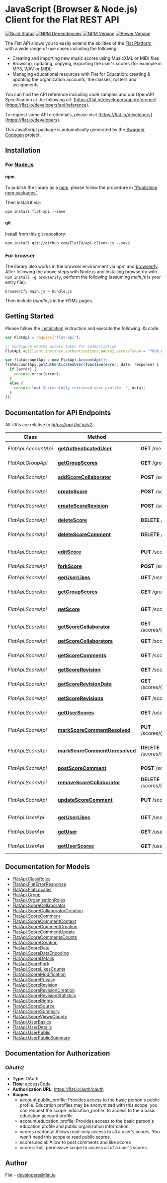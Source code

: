 # JavaScript (Browser & Node.js) Client for the Flat REST API

[![Build Status](https://img.shields.io/travis/FlatIO/api-client-js.svg?style=flat)](https://travis-ci.org/FlatIO/api-client-js)
[![NPM Dependencies](https://david-dm.org/FlatIO/api-client-js.svg)](https://david-dm.org/FlatIO/api-client-js)
[![NPM Version](https://img.shields.io/npm/v/flat-api.svg?style=flat)](https://www.npmjs.org/package/flat-api)
[![Bower Version](https://img.shields.io/bower/v/flat-api.svg?style=flat)](https://www.npmjs.org/package/flat-api)

The Flat API allows you to easily extend the abilities of the [Flat Platform](https://flat.io), with a wide range of use cases including the following:
- Creating and importing new music scores using MusicXML or MIDI files
- Browsing, updating, copying, exporting the user's scores (for example in MP3, WAV or MIDI)
- Managing educational resources with Flat for Education: creating & updating the organization accounts, the classes, rosters and assignments.

You can find the API reference including code samples and our OpenAPI Specification at the following url: [https://flat.io/developers/api/reference](https://flat.io/developers/api/reference).

To request some API credentials, please visit [https://flat.io/developers](https://flat.io/developers).

This JavaScript package is automatically generated by the [Swagger Codegen](https://github.com/swagger-api/swagger-codegen) project.

## Installation

### For [Node.js](https://nodejs.org/)

#### npm

To publish the library as a [npm](https://www.npmjs.com/),
please follow the procedure in ["Publishing npm packages"](https://docs.npmjs.com/getting-started/publishing-npm-packages).

Then install it via:

```shell
npm install flat-api --save
```

#### git

Install from this git repository:

```shell
npm install git://github.com/FlatIO/api-client-js --save
```

### For browser

The library also works in the browser environment via npm and [browserify](http://browserify.org/). After following
the above steps with Node.js and installing browserify with `npm install -g browserify`,
perform the following (assuming *main.js* is your entry file):

```shell
browserify main.js > bundle.js
```

Then include *bundle.js* in the HTML pages.

## Getting Started

Please follow the [installation](#installation) instruction and execute the following JS code:

```javascript
var FlatApi = require('flat-api');

// Configure OAuth2 access token for authorization
FlatApi.ApiClient.instance.authentications.OAuth2.accessToken = 'YOUR_ACCES_TOKEN';

var flatAccountApi = new FlatApi.AccountApi();
flatAccountApi.getAuthenticatedUser(function(error, data, response) {
  if (error) {
    console.error(error);
  }
  else {
    console.log('Successfully retrieved user profile: ', data);
  }
});
```

## Documentation for API Endpoints

All URIs are relative to *https://api.flat.io/v2*

Class | Method | HTTP request | Description
------------ | ------------- | ------------- | -------------
*FlatApi.AccountApi* | [**getAuthenticatedUser**](docs/AccountApi.md#getAuthenticatedUser) | **GET** /me | Get current user profile
*FlatApi.GroupApi* | [**getGroupScores**](docs/GroupApi.md#getGroupScores) | **GET** /groups/{group}/scores | List group&#39;s scores
*FlatApi.ScoreApi* | [**addScoreCollaborator**](docs/ScoreApi.md#addScoreCollaborator) | **POST** /scores/{score}/collaborators | Add a new collaborator
*FlatApi.ScoreApi* | [**createScore**](docs/ScoreApi.md#createScore) | **POST** /scores | Create a new score
*FlatApi.ScoreApi* | [**createScoreRevision**](docs/ScoreApi.md#createScoreRevision) | **POST** /scores/{score}/revisions | Create a new revision
*FlatApi.ScoreApi* | [**deleteScore**](docs/ScoreApi.md#deleteScore) | **DELETE** /scores/{score} | Delete a score
*FlatApi.ScoreApi* | [**deleteScoreComment**](docs/ScoreApi.md#deleteScoreComment) | **DELETE** /scores/{score}/comments/{comment} | Delete a comment
*FlatApi.ScoreApi* | [**editScore**](docs/ScoreApi.md#editScore) | **PUT** /scores/{score} | Edit a score&#39;s metadata
*FlatApi.ScoreApi* | [**forkScore**](docs/ScoreApi.md#forkScore) | **POST** /scores/{score}/fork | Fork a score
*FlatApi.ScoreApi* | [**gerUserLikes**](docs/ScoreApi.md#gerUserLikes) | **GET** /users/{user}/likes | List liked scores
*FlatApi.ScoreApi* | [**getGroupScores**](docs/ScoreApi.md#getGroupScores) | **GET** /groups/{group}/scores | List group&#39;s scores
*FlatApi.ScoreApi* | [**getScore**](docs/ScoreApi.md#getScore) | **GET** /scores/{score} | Get a score&#39;s metadata
*FlatApi.ScoreApi* | [**getScoreCollaborator**](docs/ScoreApi.md#getScoreCollaborator) | **GET** /scores/{score}/collaborators/{collaborator} | Get a collaborator
*FlatApi.ScoreApi* | [**getScoreCollaborators**](docs/ScoreApi.md#getScoreCollaborators) | **GET** /scores/{score}/collaborators | List the collaborators
*FlatApi.ScoreApi* | [**getScoreComments**](docs/ScoreApi.md#getScoreComments) | **GET** /scores/{score}/comments | List comments
*FlatApi.ScoreApi* | [**getScoreRevision**](docs/ScoreApi.md#getScoreRevision) | **GET** /scores/{score}/revisions/{revision} | Get a score revision
*FlatApi.ScoreApi* | [**getScoreRevisionData**](docs/ScoreApi.md#getScoreRevisionData) | **GET** /scores/{score}/revisions/{revision}/{format} | Get a score revision data
*FlatApi.ScoreApi* | [**getScoreRevisions**](docs/ScoreApi.md#getScoreRevisions) | **GET** /scores/{score}/revisions | List the revisions
*FlatApi.ScoreApi* | [**getUserScores**](docs/ScoreApi.md#getUserScores) | **GET** /users/{user}/scores | List user&#39;s scores
*FlatApi.ScoreApi* | [**markScoreCommentResolved**](docs/ScoreApi.md#markScoreCommentResolved) | **PUT** /scores/{score}/comments/{comment}/resolved | Mark the comment as resolved
*FlatApi.ScoreApi* | [**markScoreCommentUnresolved**](docs/ScoreApi.md#markScoreCommentUnresolved) | **DELETE** /scores/{score}/comments/{comment}/resolved | Mark the comment as unresolved
*FlatApi.ScoreApi* | [**postScoreComment**](docs/ScoreApi.md#postScoreComment) | **POST** /scores/{score}/comments | Post a new comment
*FlatApi.ScoreApi* | [**removeScoreCollaborator**](docs/ScoreApi.md#removeScoreCollaborator) | **DELETE** /scores/{score}/collaborators/{collaborator} | Delete a collaborator
*FlatApi.ScoreApi* | [**updateScoreComment**](docs/ScoreApi.md#updateScoreComment) | **PUT** /scores/{score}/comments/{comment} | Update an existing comment
*FlatApi.UserApi* | [**gerUserLikes**](docs/UserApi.md#gerUserLikes) | **GET** /users/{user}/likes | List liked scores
*FlatApi.UserApi* | [**getUser**](docs/UserApi.md#getUser) | **GET** /users/{user} | Get a public user profile
*FlatApi.UserApi* | [**getUserScores**](docs/UserApi.md#getUserScores) | **GET** /users/{user}/scores | List user&#39;s scores


## Documentation for Models

 - [FlatApi.ClassRoles](docs/ClassRoles.md)
 - [FlatApi.FlatErrorResponse](docs/FlatErrorResponse.md)
 - [FlatApi.FlatLocales](docs/FlatLocales.md)
 - [FlatApi.Group](docs/Group.md)
 - [FlatApi.OrganizationRoles](docs/OrganizationRoles.md)
 - [FlatApi.ScoreCollaborator](docs/ScoreCollaborator.md)
 - [FlatApi.ScoreCollaboratorCreation](docs/ScoreCollaboratorCreation.md)
 - [FlatApi.ScoreComment](docs/ScoreComment.md)
 - [FlatApi.ScoreCommentContext](docs/ScoreCommentContext.md)
 - [FlatApi.ScoreCommentCreation](docs/ScoreCommentCreation.md)
 - [FlatApi.ScoreCommentUpdate](docs/ScoreCommentUpdate.md)
 - [FlatApi.ScoreCommentsCounts](docs/ScoreCommentsCounts.md)
 - [FlatApi.ScoreCreation](docs/ScoreCreation.md)
 - [FlatApi.ScoreData](docs/ScoreData.md)
 - [FlatApi.ScoreDataEncoding](docs/ScoreDataEncoding.md)
 - [FlatApi.ScoreDetails](docs/ScoreDetails.md)
 - [FlatApi.ScoreFork](docs/ScoreFork.md)
 - [FlatApi.ScoreLikesCounts](docs/ScoreLikesCounts.md)
 - [FlatApi.ScoreModification](docs/ScoreModification.md)
 - [FlatApi.ScorePrivacy](docs/ScorePrivacy.md)
 - [FlatApi.ScoreRevision](docs/ScoreRevision.md)
 - [FlatApi.ScoreRevisionCreation](docs/ScoreRevisionCreation.md)
 - [FlatApi.ScoreRevisionStatistics](docs/ScoreRevisionStatistics.md)
 - [FlatApi.ScoreRights](docs/ScoreRights.md)
 - [FlatApi.ScoreSource](docs/ScoreSource.md)
 - [FlatApi.ScoreSummary](docs/ScoreSummary.md)
 - [FlatApi.ScoreViewsCounts](docs/ScoreViewsCounts.md)
 - [FlatApi.UserBasics](docs/UserBasics.md)
 - [FlatApi.UserDetails](docs/UserDetails.md)
 - [FlatApi.UserPublic](docs/UserPublic.md)
 - [FlatApi.UserPublicSummary](docs/UserPublicSummary.md)


## Documentation for Authorization


### OAuth2

- **Type**: OAuth
- **Flow**: accessCode
- **Authorization URL**: https://flat.io/auth/oauth
- **Scopes**:
  - account.public_profile: Provides access to the basic person&#39;s public profile. Education profiles may be anonymized with this scope, you can request the scope &#x60;education_profile&#x60; to access to the a basic education account profile.
  - account.education_profile: Provides access to the basic person&#39;s education profile and public organization information.
  - scores.readonly: Allows read-only access to all a user&#39;s scores. You won&#39;t need this scope to read public scores.
  - scores.social: Allow to post comments and like scores
  - scores: Full, permissive scope to access all of a user&#39;s scores.

## Author

Flat - developers@flat.io
